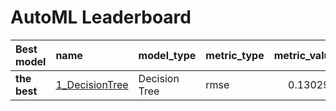 # AutoML Leaderboard

| Best model   | name                                       | model_type    | metric_type   |   metric_value |   train_time |
|:-------------|:-------------------------------------------|:--------------|:--------------|---------------:|-------------:|
| **the best** | [1_DecisionTree](1_DecisionTree/README.md) | Decision Tree | rmse          |       0.130297 |         30.2 |